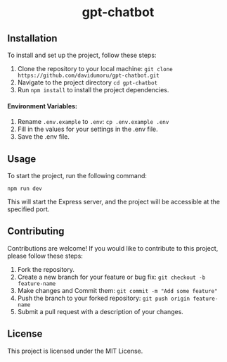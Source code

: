 <div align = "center">

# gpt-chatbot

</div>

## Installation

To install and set up the project, follow these steps:

1. Clone the repository to your local machine: `git clone https://github.com/davidumoru/gpt-chatbot.git`
2. Navigate to the project directory `cd gpt-chatbot`
3. Run `npm install` to install the project dependencies.

#### Environment Variables:
1. Rename `.env.example` to `.env`: `cp .env.example .env`
2. Fill in the values for your settings in the .env file.
3. Save the .env file.

## Usage

To start the project, run the following command:

`npm run dev`

This will start the Express server, and the project will be accessible at the specified port.

## Contributing

Contributions are welcome! If you would like to contribute to this project, please follow these steps:

1. Fork the repository.
2. Create a new branch for your feature or bug fix: `git checkout -b feature-name`
3. Make changes and Commit them: `git commit -m "Add some feature"`
4. Push the branch to your forked repository: `git push origin feature-name`
5. Submit a pull request with a description of your changes.

## License

This project is licensed under the MIT License.